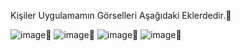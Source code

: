 Kişiler Uygulamamın Görselleri Aşağıdaki Eklerdedir.📱


![image](https://github.com/user-attachments/assets/4fd99861-58f2-4c8b-a51e-9ecf1e78bd40)📱
![image](https://github.com/user-attachments/assets/5091f5bb-cbb6-4d3e-80d0-cbf297c8e321)📱
![image](https://github.com/user-attachments/assets/1c3c73b6-3cd8-4197-a88c-0e7677457499)📱
![image](https://github.com/user-attachments/assets/c3d97e33-8240-475d-95a5-0eac7e2c61b0)📱

